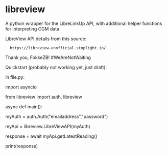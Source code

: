 # libreview
A python wrapper for the LibreLinkUp API, with additional helper functions for interpreting CGM data

LibreView API details from this source:
      
      https://libreview-unofficial.stoplight.io/
    
    
Thank you, FokkeZB! #WeAreNotWaiting

Quickstart (probably not working yet, just draft):

in file.py:

import asyncio

from libreview import auth, libreview

async def main():
  
  myAuth = auth.Auth("emailaddress","password")
  
  myApi = libreview.LibreViewAPI(myAuth)

  response = await myApi.getLatestReading()

  print(response)
